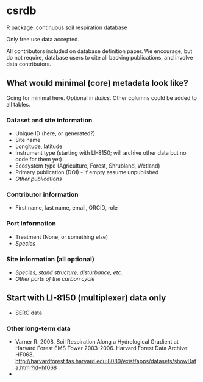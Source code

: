 # csrdb
R package: continuous soil respiration database

Only free use data accepted.

All contributors included on database definition paper. We encourage, but do not require, database users to cite all backing publications, and involve data contributors.

## What would minimal (core) metadata look like?

Going for minimal here. Optional in _italics_. Other columns could be added to all tables.

### Dataset and site information

* Unique ID (here, or generated?)
* Site name
* Longitude, latitude
* Instrument type (starting with LI-8150; will archive other data but no code for them yet)
* Ecosystem type (Agriculture, Forest, Shrubland, Wetland)
* Primary publication (DOI) - if empty assume unpublished
* _Other publications_

### Contributor information

* First name, last name, email, ORCID, role

### Port information

* Treatment (None, or something else)
* _Species_

### Site information (all optional)

* _Species, stand structure, disturbance, etc._
* _Other parts of the carbon cycle_

## Start with LI-8150 (multiplexer) data only

* SERC data


### Other long-term data

* Varner R. 2008. Soil Respiration Along a Hydrological Gradient at Harvard Forest EMS Tower 2003-2006. Harvard Forest Data Archive: HF068. http://harvardforest.fas.harvard.edu:8080/exist/apps/datasets/showData.html?id=hf068
* 
